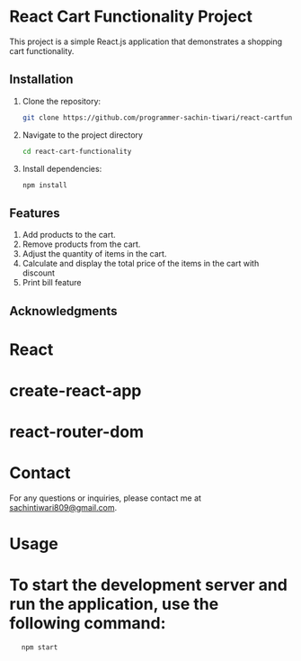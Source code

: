 # React Cart Functionality Project

This project is a simple React.js application that demonstrates a shopping cart functionality.

## Installation

1. Clone the repository:

   ```bash
   git clone https://github.com/programmer-sachin-tiwari/react-cartfunctionality.git

2. Navigate to the project directory
   ```bash
   cd react-cart-functionality
3. Install dependencies:
   ```bash
   npm install

## Features
1. Add products to the cart.
2. Remove products from the cart.
3. Adjust the quantity of items in the cart.
4. Calculate and display the total price of the items in the cart with discount
5. Print bill feature

## Acknowledgments
# React
# create-react-app
# react-router-dom

# Contact
For any questions or inquiries, please contact me at sachintiwari809@gmail.com.

# Usage
# To start the development server and run the application, use the following command:
```bash
   npm start
